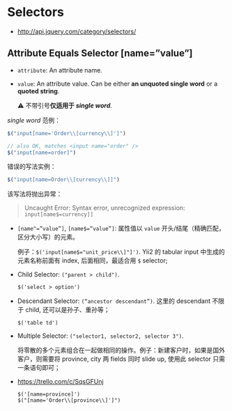 # Selectors

- http://api.jquery.com/category/selectors/

## Attribute Equals Selector [name=”value”]

- `attribute`: An attribute name.
- `value`: An attribute value. Can be either **an unquoted single word** or a **quoted string**.
  
  :warning: 不带引号**仅适用于 _single word_**.

*single word* 范例：

```js
$("input[name='Order\\[currency\\]']")

// also OK, matches <input name="order" />
$("input[name=order]")
```

错误的写法实例：

```js
$("input[name=Order\\[currency\\]]")
```

该写法将抛出异常：

> Uncaught Error: Syntax error, unrecognized expression: `input[name$=currency]]`

- `[name^=”value”]`, `[name$=”value”]`: 属性值以 `value` 开头/结尾（精确匹配，区分大小写）的元素。
  
  例子：`$('input[name$="unit_price\\]"]')`. Yii2 的 tabular input 中生成的元素名称前面有 index, 后面相同，最适合用 `$` selector;
- Child Selector: `("parent > child")`. 
  
  ```
  $('select > option')
  ```
- Descendant Selector: `(“ancestor descendant”)`. 这里的 descendant 不限于 child, 还可以是孙子、重孙等；
  
  ```
  $('table td')
  ```
- Multiple Selector: `("selector1, selector2, selector 3")`.
  
  将零散的多个元素组合在一起做相同的操作。例子：新建客户时，如果是国外客户，则需要将 province, city 两 fields 同时 slide up, 使用此 selector 只需一条语句即可；

- https://trello.com/c/SqsGFUnj
  
  ```
  $('[name=province]')
  $("[name='Order\\[province\\]']")
  ```

